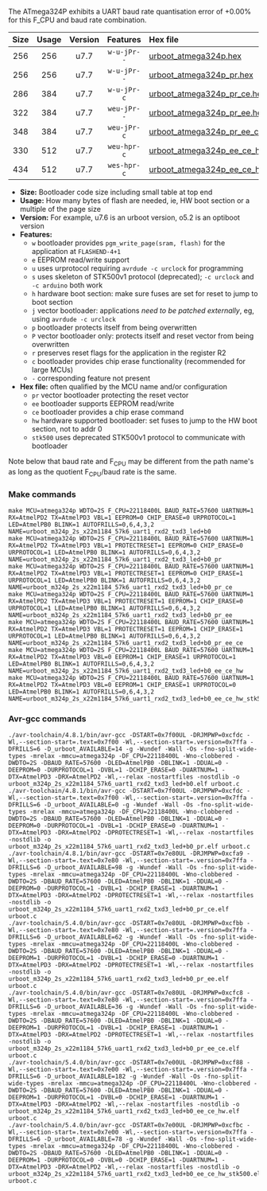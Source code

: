 The ATmega324P exhibits a UART baud rate quantisation error of +0.00% for this F_CPU and baud rate combination.

|Size|Usage|Version|Features|Hex file|
|:-:|:-:|:-:|:-:|:--|
|256|256|u7.7|`w-u-jPr--`|[urboot_atmega324p.hex](https://raw.githubusercontent.com/stefanrueger/urboot.hex/main/u7.7/cores/mightycore/atmega324p/watchdog_2_s/external_oscillator/2764800_hz/7200_baud/uart1_rxd2_txd3/led%2Bb0/urboot_atmega324p.hex)|
|256|256|u7.7|`w-u-jPr--`|[urboot_atmega324p_pr.hex](https://raw.githubusercontent.com/stefanrueger/urboot.hex/main/u7.7/cores/mightycore/atmega324p/watchdog_2_s/external_oscillator/2764800_hz/7200_baud/uart1_rxd2_txd3/led%2Bb0/urboot_atmega324p_pr.hex)|
|286|384|u7.7|`w-u-jPr-c`|[urboot_atmega324p_pr_ce.hex](https://raw.githubusercontent.com/stefanrueger/urboot.hex/main/u7.7/cores/mightycore/atmega324p/watchdog_2_s/external_oscillator/2764800_hz/7200_baud/uart1_rxd2_txd3/led%2Bb0/urboot_atmega324p_pr_ce.hex)|
|322|384|u7.7|`weu-jPr--`|[urboot_atmega324p_pr_ee.hex](https://raw.githubusercontent.com/stefanrueger/urboot.hex/main/u7.7/cores/mightycore/atmega324p/watchdog_2_s/external_oscillator/2764800_hz/7200_baud/uart1_rxd2_txd3/led%2Bb0/urboot_atmega324p_pr_ee.hex)|
|348|384|u7.7|`weu-jPr-c`|[urboot_atmega324p_pr_ee_ce.hex](https://raw.githubusercontent.com/stefanrueger/urboot.hex/main/u7.7/cores/mightycore/atmega324p/watchdog_2_s/external_oscillator/2764800_hz/7200_baud/uart1_rxd2_txd3/led%2Bb0/urboot_atmega324p_pr_ee_ce.hex)|
|330|512|u7.7|`weu-hpr-c`|[urboot_atmega324p_ee_ce_hw.hex](https://raw.githubusercontent.com/stefanrueger/urboot.hex/main/u7.7/cores/mightycore/atmega324p/watchdog_2_s/external_oscillator/2764800_hz/7200_baud/uart1_rxd2_txd3/led%2Bb0/urboot_atmega324p_ee_ce_hw.hex)|
|434|512|u7.7|`wes-hpr-c`|[urboot_atmega324p_ee_ce_hw_stk500.hex](https://raw.githubusercontent.com/stefanrueger/urboot.hex/main/u7.7/cores/mightycore/atmega324p/watchdog_2_s/external_oscillator/2764800_hz/7200_baud/uart1_rxd2_txd3/led%2Bb0/urboot_atmega324p_ee_ce_hw_stk500.hex)|

- **Size:** Bootloader code size including small table at top end
- **Usage:** How many bytes of flash are needed, ie, HW boot section or a multiple of the page size
- **Version:** For example, u7.6 is an urboot version, o5.2 is an optiboot version
- **Features:**
  + `w` bootloader provides `pgm_write_page(sram, flash)` for the application at `FLASHEND-4+1`
  + `e` EEPROM read/write support
  + `u` uses urprotocol requiring `avrdude -c urclock` for programming
  + `s` uses skeleton of STK500v1 protocol (deprecated); `-c urclock` and `-c arduino` both work
  + `h` hardware boot section: make sure fuses are set for reset to jump to boot section
  + `j` vector bootloader: applications *need to be patched externally*, eg, using `avrdude -c urclock`
  + `p` bootloader protects itself from being overwritten
  + `P` vector bootloader only: protects itself and reset vector from being overwritten
  + `r` preserves reset flags for the application in the register R2
  + `c` bootloader provides chip erase functionality (recommended for large MCUs)
  + `-` corresponding feature not present
- **Hex file:** often qualified by the MCU name and/or configuration
  + `pr` vector bootloader protecting the reset vector
  + `ee` bootloader supports EEPROM read/write
  + `ce` bootloader provides a chip erase command
  + `hw` hardware supported bootloader: set fuses to jump to the HW boot section, not to addr 0
  + `stk500` uses deprecated STK500v1 protocol to communicate with bootloader


Note below that baud rate and F<sub>CPU</sub> may be different from the path name's as long as the quotient F<sub>CPU</sub>/baud rate is the same.

### Make commands
```
make MCU=atmega324p WDTO=2S F_CPU=22118400L BAUD_RATE=57600 UARTNUM=1 RX=AtmelPD2 TX=AtmelPD3 VBL=1 EEPROM=0 CHIP_ERASE=0 URPROTOCOL=1 LED=AtmelPB0 BLINK=1 AUTOFRILLS=0,6,4,3,2 NAME=urboot_m324p_2s_x22m1184_57k6_uart1_rxd2_txd3_led+b0
make MCU=atmega324p WDTO=2S F_CPU=22118400L BAUD_RATE=57600 UARTNUM=1 RX=AtmelPD2 TX=AtmelPD3 VBL=1 PROTECTRESET=1 EEPROM=0 CHIP_ERASE=0 URPROTOCOL=1 LED=AtmelPB0 BLINK=1 AUTOFRILLS=0,6,4,3,2 NAME=urboot_m324p_2s_x22m1184_57k6_uart1_rxd2_txd3_led+b0_pr
make MCU=atmega324p WDTO=2S F_CPU=22118400L BAUD_RATE=57600 UARTNUM=1 RX=AtmelPD2 TX=AtmelPD3 VBL=1 PROTECTRESET=1 EEPROM=0 CHIP_ERASE=1 URPROTOCOL=1 LED=AtmelPB0 BLINK=1 AUTOFRILLS=0,6,4,3,2 NAME=urboot_m324p_2s_x22m1184_57k6_uart1_rxd2_txd3_led+b0_pr_ce
make MCU=atmega324p WDTO=2S F_CPU=22118400L BAUD_RATE=57600 UARTNUM=1 RX=AtmelPD2 TX=AtmelPD3 VBL=1 PROTECTRESET=1 EEPROM=1 CHIP_ERASE=0 URPROTOCOL=1 LED=AtmelPB0 BLINK=1 AUTOFRILLS=0,6,4,3,2 NAME=urboot_m324p_2s_x22m1184_57k6_uart1_rxd2_txd3_led+b0_pr_ee
make MCU=atmega324p WDTO=2S F_CPU=22118400L BAUD_RATE=57600 UARTNUM=1 RX=AtmelPD2 TX=AtmelPD3 VBL=1 PROTECTRESET=1 EEPROM=1 CHIP_ERASE=1 URPROTOCOL=1 LED=AtmelPB0 BLINK=1 AUTOFRILLS=0,6,4,3,2 NAME=urboot_m324p_2s_x22m1184_57k6_uart1_rxd2_txd3_led+b0_pr_ee_ce
make MCU=atmega324p WDTO=2S F_CPU=22118400L BAUD_RATE=57600 UARTNUM=1 RX=AtmelPD2 TX=AtmelPD3 VBL=0 EEPROM=1 CHIP_ERASE=1 URPROTOCOL=1 LED=AtmelPB0 BLINK=1 AUTOFRILLS=0,6,4,3,2 NAME=urboot_m324p_2s_x22m1184_57k6_uart1_rxd2_txd3_led+b0_ee_ce_hw
make MCU=atmega324p WDTO=2S F_CPU=22118400L BAUD_RATE=57600 UARTNUM=1 RX=AtmelPD2 TX=AtmelPD3 VBL=0 EEPROM=1 CHIP_ERASE=1 URPROTOCOL=0 LED=AtmelPB0 BLINK=1 AUTOFRILLS=0,6,4,3,2 NAME=urboot_m324p_2s_x22m1184_57k6_uart1_rxd2_txd3_led+b0_ee_ce_hw_stk500
```

### Avr-gcc commands
```
./avr-toolchain/4.8.1/bin/avr-gcc -DSTART=0x7f00UL -DRJMPWP=0xcfdc -Wl,--section-start=.text=0x7f00 -Wl,--section-start=.version=0x7ffa -DFRILLS=6 -D_urboot_AVAILABLE=14 -g -Wundef -Wall -Os -fno-split-wide-types -mrelax -mmcu=atmega324p -DF_CPU=22118400L -Wno-clobbered -DWDTO=2S -DBAUD_RATE=57600 -DLED=AtmelPB0 -DBLINK=1 -DDUAL=0 -DEEPROM=0 -DURPROTOCOL=1 -DVBL=1 -DCHIP_ERASE=0 -DUARTNUM=1 -DTX=AtmelPD3 -DRX=AtmelPD2 -Wl,--relax -nostartfiles -nostdlib -o urboot_m324p_2s_x22m1184_57k6_uart1_rxd2_txd3_led+b0.elf urboot.c
./avr-toolchain/4.8.1/bin/avr-gcc -DSTART=0x7f00UL -DRJMPWP=0xcfdc -Wl,--section-start=.text=0x7f00 -Wl,--section-start=.version=0x7ffa -DFRILLS=6 -D_urboot_AVAILABLE=0 -g -Wundef -Wall -Os -fno-split-wide-types -mrelax -mmcu=atmega324p -DF_CPU=22118400L -Wno-clobbered -DWDTO=2S -DBAUD_RATE=57600 -DLED=AtmelPB0 -DBLINK=1 -DDUAL=0 -DEEPROM=0 -DURPROTOCOL=1 -DVBL=1 -DCHIP_ERASE=0 -DUARTNUM=1 -DTX=AtmelPD3 -DRX=AtmelPD2 -DPROTECTRESET=1 -Wl,--relax -nostartfiles -nostdlib -o urboot_m324p_2s_x22m1184_57k6_uart1_rxd2_txd3_led+b0_pr.elf urboot.c
./avr-toolchain/4.8.1/bin/avr-gcc -DSTART=0x7e80UL -DRJMPWP=0xcfa9 -Wl,--section-start=.text=0x7e80 -Wl,--section-start=.version=0x7ffa -DFRILLS=6 -D_urboot_AVAILABLE=98 -g -Wundef -Wall -Os -fno-split-wide-types -mrelax -mmcu=atmega324p -DF_CPU=22118400L -Wno-clobbered -DWDTO=2S -DBAUD_RATE=57600 -DLED=AtmelPB0 -DBLINK=1 -DDUAL=0 -DEEPROM=0 -DURPROTOCOL=1 -DVBL=1 -DCHIP_ERASE=1 -DUARTNUM=1 -DTX=AtmelPD3 -DRX=AtmelPD2 -DPROTECTRESET=1 -Wl,--relax -nostartfiles -nostdlib -o urboot_m324p_2s_x22m1184_57k6_uart1_rxd2_txd3_led+b0_pr_ce.elf urboot.c
./avr-toolchain/5.4.0/bin/avr-gcc -DSTART=0x7e80UL -DRJMPWP=0xcfbb -Wl,--section-start=.text=0x7e80 -Wl,--section-start=.version=0x7ffa -DFRILLS=6 -D_urboot_AVAILABLE=62 -g -Wundef -Wall -Os -fno-split-wide-types -mrelax -mmcu=atmega324p -DF_CPU=22118400L -Wno-clobbered -DWDTO=2S -DBAUD_RATE=57600 -DLED=AtmelPB0 -DBLINK=1 -DDUAL=0 -DEEPROM=1 -DURPROTOCOL=1 -DVBL=1 -DCHIP_ERASE=0 -DUARTNUM=1 -DTX=AtmelPD3 -DRX=AtmelPD2 -DPROTECTRESET=1 -Wl,--relax -nostartfiles -nostdlib -o urboot_m324p_2s_x22m1184_57k6_uart1_rxd2_txd3_led+b0_pr_ee.elf urboot.c
./avr-toolchain/5.4.0/bin/avr-gcc -DSTART=0x7e80UL -DRJMPWP=0xcfc8 -Wl,--section-start=.text=0x7e80 -Wl,--section-start=.version=0x7ffa -DFRILLS=6 -D_urboot_AVAILABLE=36 -g -Wundef -Wall -Os -fno-split-wide-types -mrelax -mmcu=atmega324p -DF_CPU=22118400L -Wno-clobbered -DWDTO=2S -DBAUD_RATE=57600 -DLED=AtmelPB0 -DBLINK=1 -DDUAL=0 -DEEPROM=1 -DURPROTOCOL=1 -DVBL=1 -DCHIP_ERASE=1 -DUARTNUM=1 -DTX=AtmelPD3 -DRX=AtmelPD2 -DPROTECTRESET=1 -Wl,--relax -nostartfiles -nostdlib -o urboot_m324p_2s_x22m1184_57k6_uart1_rxd2_txd3_led+b0_pr_ee_ce.elf urboot.c
./avr-toolchain/5.4.0/bin/avr-gcc -DSTART=0x7e00UL -DRJMPWP=0xcf88 -Wl,--section-start=.text=0x7e00 -Wl,--section-start=.version=0x7ffa -DFRILLS=6 -D_urboot_AVAILABLE=182 -g -Wundef -Wall -Os -fno-split-wide-types -mrelax -mmcu=atmega324p -DF_CPU=22118400L -Wno-clobbered -DWDTO=2S -DBAUD_RATE=57600 -DLED=AtmelPB0 -DBLINK=1 -DDUAL=0 -DEEPROM=1 -DURPROTOCOL=1 -DVBL=0 -DCHIP_ERASE=1 -DUARTNUM=1 -DTX=AtmelPD3 -DRX=AtmelPD2 -Wl,--relax -nostartfiles -nostdlib -o urboot_m324p_2s_x22m1184_57k6_uart1_rxd2_txd3_led+b0_ee_ce_hw.elf urboot.c
./avr-toolchain/5.4.0/bin/avr-gcc -DSTART=0x7e00UL -DRJMPWP=0xcfbc -Wl,--section-start=.text=0x7e00 -Wl,--section-start=.version=0x7ffa -DFRILLS=6 -D_urboot_AVAILABLE=78 -g -Wundef -Wall -Os -fno-split-wide-types -mrelax -mmcu=atmega324p -DF_CPU=22118400L -Wno-clobbered -DWDTO=2S -DBAUD_RATE=57600 -DLED=AtmelPB0 -DBLINK=1 -DDUAL=0 -DEEPROM=1 -DURPROTOCOL=0 -DVBL=0 -DCHIP_ERASE=1 -DUARTNUM=1 -DTX=AtmelPD3 -DRX=AtmelPD2 -Wl,--relax -nostartfiles -nostdlib -o urboot_m324p_2s_x22m1184_57k6_uart1_rxd2_txd3_led+b0_ee_ce_hw_stk500.elf urboot.c
```

